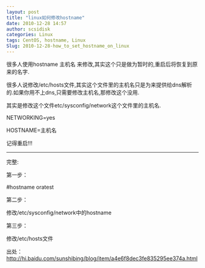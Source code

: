 ```yaml
---
layout: post
title: "linux如何修改hostname"
date: 2010-12-28 14:57
author: scsidisk
categories: Linux
tags: CentOS, hostname, Linux
Slug: 2010-12-28-how_to_set_hostname_on_linux
---
```


很多人使用hostname 主机名
来修改,其实这个只是做为暂时的,重启后将恢复到原来的名字.

很多人说修改/etc/hosts文件,其实这个文件里的主机名只是为来提供给dns解析的.如果你用不上dns,只需要修改主机名,那修改这个没用.

其实是修改这个文件etc/sysconfig/network这个文件里的主机名.

NETWORKING=yes

HOSTNAME=主机名

记得重启!!!

----------

完整:

第一步：

\#hostname oratest

第二步：

修改/etc/sysconfig/network中的hostname

第三步：

修改/etc/hosts文件

出处：http://hi.baidu.com/sunshibing/blog/item/a4e6f8dec3fe835295ee374a.html
